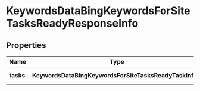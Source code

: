 # KeywordsDataBingKeywordsForSiteTasksReadyResponseInfo

## Properties

| Name | Type | Description | Notes |
|------------ | ------------- | ------------- | -------------|
**tasks** | **KeywordsDataBingKeywordsForSiteTasksReadyTaskInfo[]** | array of tasks |[optional]|